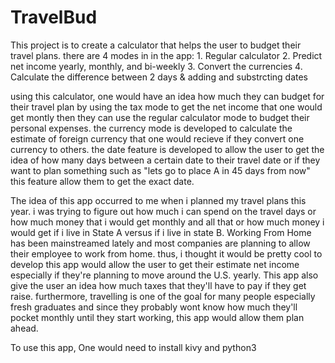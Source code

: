# TravelBud

This project is to create a calculator that helps the user to budget their
travel plans. 
there are 4 modes in in the app:
    1. Regular calculator
    2. Predict net income yearly, monthly, and bi-weekly
    3. Convert the currencies
    4. Calculate the difference between 2 days & adding and substrcting dates

using this calculator, one would have an idea how much they can budget for their
travel plan by using the tax mode to get the net income that one would get
montly then they can use the regular calculator mode to budget their personal
expenses. the currency mode is developed to calculate the estimate of foreign
currency that one would recieve if they convert one currency to others. the date
feature is developed to allow the user to get the idea of how many days between
a certain date to their travel date or if they want to plan something such as
"lets go to place A in 45 days from now" this feature allow them to get the
exact date.

The idea of this app occurred to me when i planned my travel plans this year. i
was trying to figure out how much i can spend on the travel days or how much
money that i would get monthly and all that or how much money i would get if i
live in State A versus if i live in state B. Working From Home has been
mainstreamed lately and most companies
are planning to allow their employee to work from home. thus, i thought it would
be pretty cool to develop this app would allow the user
to get their estimate net income especially if they're planning to move around the
U.S. yearly. This app also give the user an idea how much taxes that they'll
have to pay if they get raise. furthermore, travelling is one of the goal for
many people especially fresh graduates and since they probably wont know how
much they'll pocket monthly until they start working, this app would allow them
plan ahead. 

To use this app, One would need to install kivy and python3


